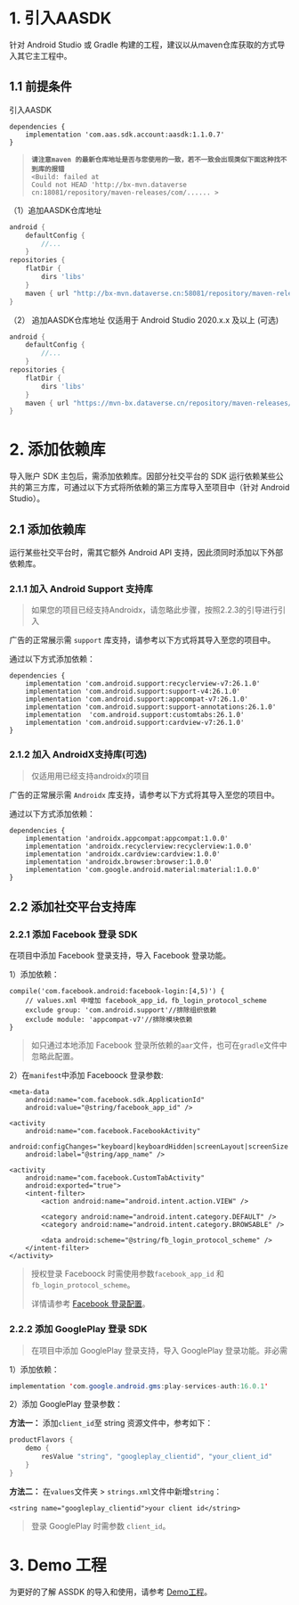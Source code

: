 # <span id="jump1">1. 引入AASDK</span>
针对 Android Studio 或 Gradle 构建的工程，建议以从maven仓库获取的方式导入其它主工程中。

## 1.1 前提条件
引入AASDK

```
dependencies {
    implementation 'com.aas.sdk.account:aasdk:1.1.0.7'
}
```
>**`请注意maven 的最新仓库地址是否与您使用的一致，若不一致会出现类似下面这种找不到库的报错`**</br>
`<Build: failed at`</br>
`Could not HEAD 'http://bx-mvn.dataverse cn:18081/repository/maven-releases/com/...... >`


（1）追加AASDK仓库地址
```groovy
android {
    defaultConfig {
        //...
    }
repositories {
    flatDir {
        dirs 'libs'
    }
    maven { url "http://bx-mvn.dataverse.cn:58081/repository/maven-releases/"}
}
```
（2） 追加AASDK仓库地址 仅适用于 Android Studio 2020.x.x 及以上 (可选)


```groovy
android {
    defaultConfig {
        //...
    }
repositories {
    flatDir {
        dirs 'libs'
    }
    maven { url "https://mvn-bx.dataverse.cn/repository/maven-releases/"}
}

```
# <span id="jump2">2. 添加依赖库</span>

导入账户 SDK 主包后，需添加依赖库。因部分社交平台的 SDK 运行依赖某些公共的第三方库，可通过以下方式将所依赖的第三方库导入至项目中（针对 Android Studio）。

##  2.1 添加依赖库

运行某些社交平台时，需其它额外 Android API 支持，因此须同时添加以下外部依赖库。

### 2.1.1 加入 Android Support 支持库

> 如果您的项目已经支持Androidx，请忽略此步骤，按照2.2.3的引导进行引入

广告的正常展示需 `support` 库支持，请参考以下方式将其导入至您的项目中。

 通过以下方式添加依赖：
```
dependencies {
    implementation 'com.android.support:recyclerview-v7:26.1.0'
    implementation 'com.android.support:support-v4:26.1.0'
    implementation 'com.android.support:appcompat-v7:26.1.0'
    implementation 'com.android.support:support-annotations:26.1.0'
    implementation  'com.android.support:customtabs:26.1.0'
    implementation 'com.android.support:cardview-v7:26.1.0'
}
```
### 2.1.2 加入 AndroidX支持库(可选)

> 仅适用用已经支持androidx的项目 

广告的正常展示需 `Androidx` 库支持，请参考以下方式将其导入至您的项目中。

 通过以下方式添加依赖：
```
dependencies {
    implementation 'androidx.appcompat:appcompat:1.0.0'
    implementation 'androidx.recyclerview:recyclerview:1.0.0'
    implementation 'androidx.cardview:cardview:1.0.0'
    implementation 'androidx.browser:browser:1.0.0'
    implementation 'com.google.android.material:material:1.0.0'
}
```

## 2.2 添加社交平台支持库

### 2.2.1 添加 Facebook 登录 SDK
在项目中添加 Facebook 登录支持，导入 Facebook 登录功能。

1）添加依赖：

```
compile('com.facebook.android:facebook-login:[4,5)') {
    // values.xml 中增加 facebook_app_id，fb_login_protocol_scheme
    exclude group: 'com.android.support'//排除组织依赖
    exclude module: 'appcompat-v7'//排除模块依赖
}
```

> 如只通过本地添加 Facebook 登录所依赖的`aar`文件，也可在`gradle`文件中忽略此配置。

2）在`manifest`中添加 Faceboock 登录参数:

```
<meta-data
    android:name="com.facebook.sdk.ApplicationId"
    android:value="@string/facebook_app_id" />

<activity
    android:name="com.facebook.FacebookActivity"
    android:configChanges="keyboard|keyboardHidden|screenLayout|screenSize|orientation"
    android:label="@string/app_name" />

<activity
    android:name="com.facebook.CustomTabActivity"
    android:exported="true">
    <intent-filter>
        <action android:name="android.intent.action.VIEW" />

        <category android:name="android.intent.category.DEFAULT" />
        <category android:name="android.intent.category.BROWSABLE" />

        <data android:scheme="@string/fb_login_protocol_scheme" />
    </intent-filter>
</activity>
```
        
> 授权登录 Faceboock 时需使用参数<code>facebook_app_id</code> 和 <code>fb_login_protocol_scheme</code>。
> 
> 详情请参考 [Facebook 登录配置](https://developers.facebook.com/docs/facebook-login/android/ "facebook docs")。

### 2.2.2 添加 GooglePlay 登录 SDK
> 在项目中添加 GooglePlay 登录支持，导入 GooglePlay 登录功能。非必需

1）添加依赖：

```java
implementation 'com.google.android.gms:play-services-auth:16.0.1'
```

2）添加 GooglePlay 登录参数：

**方法一：** 添加`client_id`至 string 资源文件中，参考如下：

```java
productFlavors {
    demo {
        resValue "string", "googleplay_clientid", "your_client_id"
    }
}
```
**方法二：** 在`values`文件夹 > `strings.xml`文件中新增`string`：

    <string name="googleplay_clientid">your client id</string>


> 登录 GooglePlay 时需参数 `client_id`。

# <span id="jump3">3. Demo 工程</span>
为更好的了解 ASSDK 的导入和使用，请参考 [Demo工程](https://github.com/Avid-ly/Avidly-Android-AccountSdk-Demo "Demo工程")。